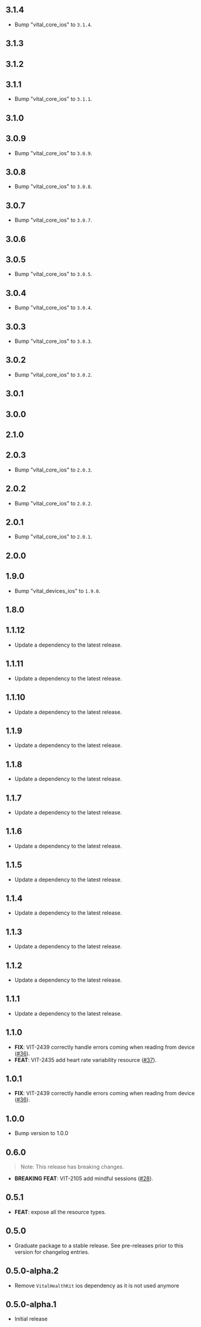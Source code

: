 ## 3.1.4

 - Bump "vital_core_ios" to `3.1.4`.

## 3.1.3

## 3.1.2

## 3.1.1

 - Bump "vital_core_ios" to `3.1.1`.

## 3.1.0

## 3.0.9

 - Bump "vital_core_ios" to `3.0.9`.

## 3.0.8

 - Bump "vital_core_ios" to `3.0.8`.

## 3.0.7

 - Bump "vital_core_ios" to `3.0.7`.

## 3.0.6

## 3.0.5

 - Bump "vital_core_ios" to `3.0.5`.

## 3.0.4

 - Bump "vital_core_ios" to `3.0.4`.

## 3.0.3

 - Bump "vital_core_ios" to `3.0.3`.

## 3.0.2

 - Bump "vital_core_ios" to `3.0.2`.

## 3.0.1

## 3.0.0

## 2.1.0

## 2.0.3

 - Bump "vital_core_ios" to `2.0.3`.

## 2.0.2

 - Bump "vital_core_ios" to `2.0.2`.

## 2.0.1

 - Bump "vital_core_ios" to `2.0.1`.

## 2.0.0

## 1.9.0

 - Bump "vital_devices_ios" to `1.9.0`.

## 1.8.0

## 1.1.12

 - Update a dependency to the latest release.

## 1.1.11

 - Update a dependency to the latest release.

## 1.1.10

 - Update a dependency to the latest release.

## 1.1.9

 - Update a dependency to the latest release.

## 1.1.8

 - Update a dependency to the latest release.

## 1.1.7

 - Update a dependency to the latest release.

## 1.1.6

 - Update a dependency to the latest release.

## 1.1.5

 - Update a dependency to the latest release.

## 1.1.4

 - Update a dependency to the latest release.

## 1.1.3

 - Update a dependency to the latest release.

## 1.1.2

 - Update a dependency to the latest release.

## 1.1.1

 - Update a dependency to the latest release.

## 1.1.0

 - **FIX**: VIT-2439 correctly handle errors coming when reading from device ([#36](https://github.com/tryVital/vital-flutter/issues/36)).
 - **FEAT**: VIT-2435 add heart rate variability resource ([#37](https://github.com/tryVital/vital-flutter/issues/37)).

## 1.0.1

 - **FIX**: VIT-2439 correctly handle errors coming when reading from device ([#36](https://github.com/tryVital/vital-flutter/issues/36)).

## 1.0.0

- Bump version to 1.0.0

## 0.6.0

> Note: This release has breaking changes.

- **BREAKING** **FEAT**: VIT-2105 add mindful sessions ([#28](https://github.com/tryVital/vital-flutter/issues/28)).

## 0.5.1

- **FEAT**: expose all the resource types.

## 0.5.0

- Graduate package to a stable release. See pre-releases prior to this version for changelog entries.

## 0.5.0-alpha.2

* Remove `VitalHealthKit` ios dependency as it is not used anymore

## 0.5.0-alpha.1

* Initial release
